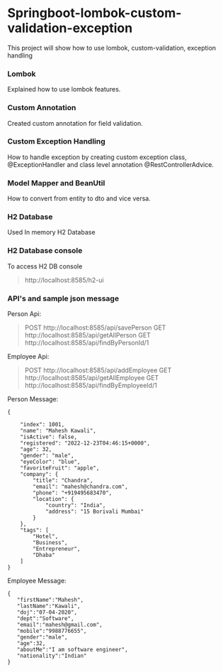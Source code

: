 # Springboot-lombok-custom-validation-exception
This project will show how to use lombok, custom-validation, exception handling

### Lombok
Explained how to use lombok features.

### Custom Annotation
Created custom annotation for field validation.

### Custom Exception Handling
How to handle exception by creating custom exception class, @ExceptionHandler and class level annotation @RestControllerAdvice.

### Model Mapper and BeanUtil
How to convert from entity to dto and vice versa.

### H2 Database
Used In memory H2 Database

### H2 Database console
To access H2 DB console  
> http://localhost:8585/h2-ui


### API's and sample json message
Person Api:
> POST http://localhost:8585/api/savePerson
> GET http://localhost:8585/api/getAllPerson
> GET http://localhost:8585/api/findByPersonId/1


Employee Api:
> POST http://localhost:8585/api/addEmployee
> GET http://localhost:8585/api/getAllEmployee
> GET http://localhost:8585/api/findByEmployeeId/1

Person Message:

```
{
    
    "index": 1001,
    "name": "Mahesh Kawali",
    "isActive": false,
    "registered": "2022-12-23T04:46:15+0000",
    "age": 32,
    "gender": "male",
    "eyeColor": "blue",
    "favoriteFruit": "apple",
    "company": {
        "title": "Chandra",
        "email": "mahesh@chandra.com",
        "phone": "+919495683470",
        "location": {
            "country": "India",
            "address": "15 Borivali Mumbai"
        }
    },
    "tags": [
        "Hotel",
        "Business",
        "Entrepreneur",
        "Dhaba"
    ]
}
```

Employee Message:
```
{
   "firstName":"Mahesh",
   "lastName":"Kawali",
   "doj":"07-04-2020",
   "dept":"Software",
   "email":"mahesh@gmail.com",
   "mobile":"9988776655",
   "gender":"male",
   "age":32,
   "aboutMe":"I am software engineer",
   "nationality":"Indian"
}
```